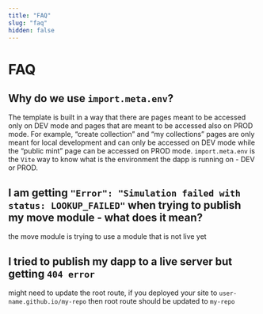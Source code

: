 ```yaml
---
title: "FAQ"
slug: "faq"
hidden: false
---
```


# FAQ

## Why do we use `import.meta.env`?

The template is built in a way that there are pages meant to be accessed only on DEV mode and pages that are meant to be accessed also on PROD mode. For example, “create collection” and “my collections” pages are only meant for local development and can only be accessed on DEV mode while the “public mint” page can be accessed on PROD mode. `import.meta.env` is the `Vite` way to know what is the environment the dapp is running on - DEV or PROD.

## I am getting `"Error": "Simulation failed with status: LOOKUP_FAILED"` when trying to publish my move module - what does it mean?

the move module is trying to use a module that is not live yet

## I tried to publish my dapp to a live server but getting `404 error`

might need to update the root route, if you deployed your site to `user-name.github.io/my-repo` then root route should be updated to `my-repo`
